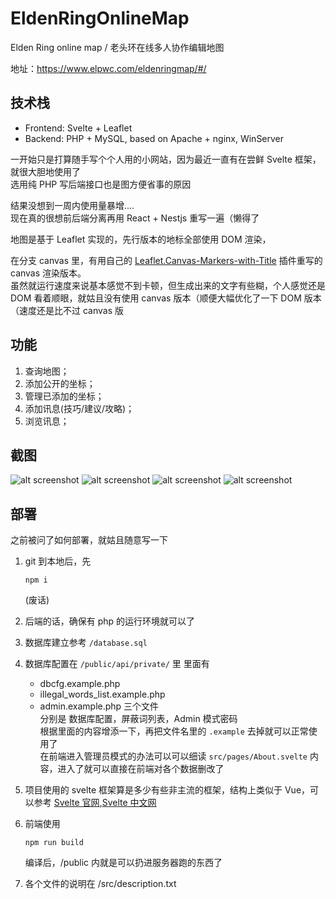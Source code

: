 # EldenRingOnlineMap

Elden Ring online map / 老头环在线多人协作编辑地图

地址：https://www.elpwc.com/eldenringmap/#/

## 技术栈

- Frontend: Svelte + Leaflet
- Backend: PHP + MySQL, based on Apache + nginx, WinServer

一开始只是打算随手写个个人用的小网站，因为最近一直有在尝鲜 Svelte 框架，就很大胆地使用了  
选用纯 PHP 写后端接口也是图方便省事的原因

结果没想到一周内使用量暴增....  
现在真的很想前后端分离再用 React + Nestjs 重写一遍（懒得了

地图是基于 Leaflet 实现的，先行版本的地标全部使用 DOM 渲染，

在分支 canvas 里，有用自己的 [Leaflet.Canvas-Markers-with-Title](https://github.com/elpwc/Leaflet.Canvas-Markers-with-Title) 插件重写的 canvas 渲染版本。  
虽然就运行速度来说基本感觉不到卡顿，但生成出来的文字有些糊，个人感觉还是 DOM 看着顺眼，就姑且没有使用 canvas 版本（顺便大幅优化了一下 DOM 版本（速度还是比不过 canvas 版

## 功能

1. 查询地图；
2. 添加公开的坐标；
3. 管理已添加的坐标；
4. 添加讯息(技巧/建议/攻略)；
5. 浏览讯息；

## 截图

![alt screenshot](./images/ss1.png)
![alt screenshot](./images/ss2.png)
![alt screenshot](./images/ss3.png)
![alt screenshot](./images/ss4.png)

## 部署

之前被问了如何部署，就姑且随意写一下

1. git 到本地后，先

   ```
   npm i
   ```

   (废话)

2. 后端的话，确保有 php 的运行环境就可以了
3. 数据库建立参考 `/database.sql`
4. 数据库配置在 `/public/api/private/` 里
   里面有
   - dbcfg.example.php
   - illegal_words_list.example.php
   - admin.example.php
     三个文件  
     分别是 数据库配置，屏蔽词列表，Admin 模式密码  
     根据里面的内容增添一下，再把文件名里的 `.example` 去掉就可以正常使用了  
     在前端进入管理员模式的办法可以可以细读 `src/pages/About.svelte` 内容，进入了就可以直接在前端对各个数据删改了
5. 项目使用的 svelte 框架算是多少有些非主流的框架，结构上类似于 Vue，可以参考 [Svelte 官网](https://svelte.dev/),[Svelte 中文网](https://www.sveltejs.cn/)
6. 前端使用
   ```
   npm run build
   ```
   编译后，/public 内就是可以扔进服务器跑的东西了
7. 各个文件的说明在 /src/description.txt
